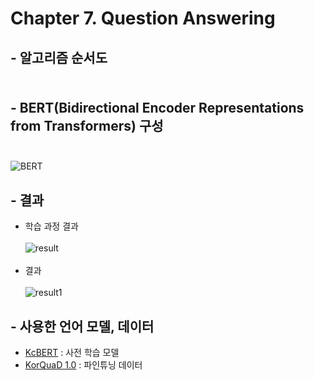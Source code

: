 # Chapter 7. Question Answering

## - 알고리즘 순서도<br><br>


## - BERT(Bidirectional Encoder Representations from Transformers) 구성<br><br>
![BERT](https://user-images.githubusercontent.com/86700191/163707883-7c618742-701f-49ed-aeb3-029fae9d728f.png)

## - 결과
- 학습 과정 결과<br><br>
![result](https://user-images.githubusercontent.com/86700191/163582792-21588f84-8957-432a-87ad-31c7f126e1f2.PNG)
<br><br>
-  결과<br><br>
![result1](https://user-images.githubusercontent.com/86700191/163582790-f558078b-1925-4310-a821-9ddd4f4708b8.PNG)

## - 사용한 언어 모델, 데이터
- [KcBERT](https://github.com/Beomi/KcBERT) : 사전 학습 모델
- [KorQuaD 1.0](https://korquad.github.io/KorQuad%201.0/) : 파인튜닝 데이터